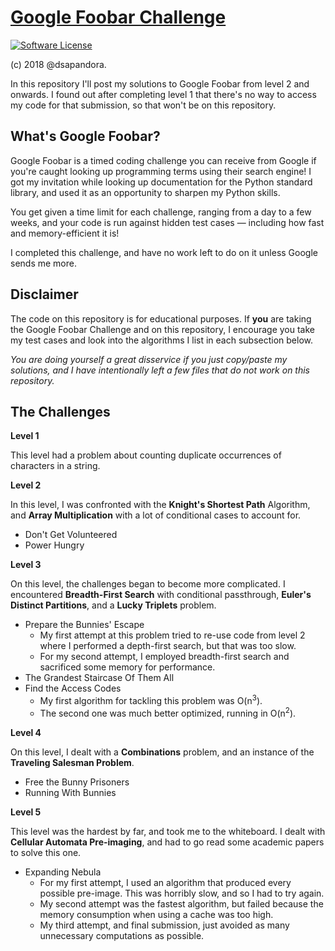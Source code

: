 # [Google Foobar Challenge](https://github.com/dsapandora/FooBar)

[![Software License](https://img.shields.io/badge/license-MIT-brightgreen.svg)](http://opensource.org/licenses/MIT)

(c) 2018 @dsapandora.

In this repository I'll post my solutions to Google Foobar from level 2
and onwards. I found out after completing level 1 that there's no way
to access my code for that submission, so that won't be on this repository.

## What's Google Foobar?

Google Foobar is a timed coding challenge you can receive from Google
if you're caught looking up programming terms using their search engine! I
got my invitation while looking up documentation for the Python standard
library, and used it as an opportunity to sharpen my Python skills.

You get given a time limit for each challenge, ranging from a day to
a few weeks, and your code is run against hidden test cases — including
how fast and memory-efficient it is!

I completed this challenge, and have no work left to do on it unless
Google sends me more.

## Disclaimer

The code on this repository is for educational purposes. If __you__ are
taking the Google Foobar Challenge and on this repository, I encourage
you take my test cases and look into the algorithms I list in each
subsection below.

_You are doing yourself a great disservice if you just copy/paste my
solutions, and I have intentionally left a few files that do not work
on this repository._

## The Challenges



__Level 1__

This level had a problem about counting duplicate occurrences of
characters in a string.

__Level 2__

In this level, I was confronted with the __Knight's Shortest Path__
Algorithm, and __Array Multiplication__ with a lot of conditional cases to
account for.

* Don't Get Volunteered
* Power Hungry

__Level 3__

On this level, the challenges began to become more complicated. I encountered
__Breadth-First Search__ with conditional passthrough, __Euler's Distinct
Partitions__, and a __Lucky Triplets__ problem.

* Prepare the Bunnies' Escape
    * My first attempt at this problem tried to re-use code from level 2
      where I performed a depth-first search, but that was too slow.
    * For my second attempt, I employed breadth-first search and sacrificed
      some memory for performance.
* The Grandest Staircase Of Them All
* Find the Access Codes
    * My first algorithm for tackling this problem was O(n<sup>3</sup>).
    * The second one was much better optimized, running in O(n<sup>2</sup>).

__Level 4__

On this level, I dealt with a __Combinations__ problem, and an instance of
the __Traveling Salesman Problem__.

* Free the Bunny Prisoners
* Running With Bunnies

__Level 5__

This level was the hardest by far, and took me to the whiteboard. I dealt
with __Cellular Automata Pre-imaging__, and had to go read some academic
papers to solve this one.

* Expanding Nebula
    * For my first attempt, I used an algorithm that produced every possible
      pre-image. This was horribly slow, and so I had to try again.
    * My second attempt was the fastest algorithm, but failed because
      the memory consumption when using a cache was too high.
    * My third attempt, and final submission, just avoided as many
      unnecessary computations as possible.
